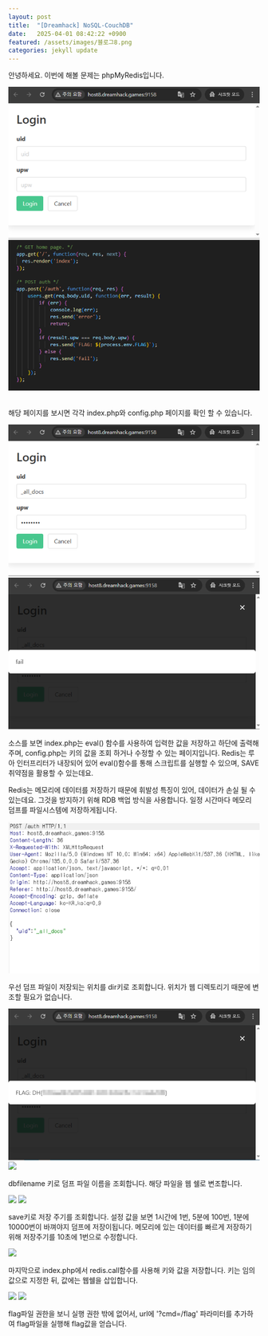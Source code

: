 ```yaml
---
layout: post
title:  "[Dreamhack] NoSQL-CouchDB"
date:   2025-04-01 08:42:22 +0900
featured: /assets/images/블로그8.png
categories: jekyll update
---
```

<p>안녕하세요. 이번에 해볼 문제는 phpMyRedis입니다.</p>
<img src="/assets/images/7/1.png" style="max-width: 100%; height: auto;">
<img src="/assets/images/7/2.png" style="max-width: 100%; height: auto;">  
<p>해당 페이지를 보시면 각각 index.php와 config.php 페이지를 확인 할 수 있습니다.</p>
<img src="/assets/images/7/3.png" style="max-width: 100%; height: auto;">
<img src="/assets/images/7/4.png" style="max-width: 100%; height: auto;">
<p>소스를 보면 index.php는 eval() 함수를 사용하여 입력한 값을 저장하고 하단에 출력해주며, config.php는 키의 값을 조회 하거나 수정할 수 있는 페이지입니다. Redis는 루아 인터프리터가 내장되어 있어 eval()함수를 통해 스크립트를 실행할 수 있으며, SAVE 취약점을 활용할 수 있는데요.</p>
<p>Redis는 메모리에 데이터를 저장하기 때문에 휘발성 특징이 있어, 데이터가 손실 될 수있는데요. 그것을 방지하기 위해 RDB 백업 방식을 사용합니다. 일정 시간마다 메모리 덤프를 파일시스템에 저장하게됩니다.</p>
<img src="/assets/images/7/5.png" style="max-width: 100%; height: auto;">
<p>우선 덤프 파일이 저장되는 위치를 dir키로 조회합니다. 위치가 웹 디렉토리기 때문에 변조할 필요가 없습니다.</p>
<img src="/assets/images/7/6.png" style="max-width: 100%; height: auto;">
<img src="/assets/images/7/8.png" style="max-width: 100%; height: auto;">
<p>dbfilename 키로 덤프 파일 이름을 조회합니다. 해당 파일을 웹 쉘로 변조합니다.</p>
<img src="/assets/images/7/7.png" style="max-width: 100%; height: auto;">
<img src="/assets/images/7/9.png" style="max-width: 100%; height: auto;">
<p>save키로 저장 주기를 조회합니다. 설정 값을 보면 1시간에 1번, 5분에 100번, 1분에 10000번이 바껴야지 덤프에 저장이됩니다. 메모리에 있는 데이터를 빠르게 저장하기 위해 저장주기를 10초에 1번으로 수정합니다.</p>
<img src="/assets/images/7/10.png" style="max-width: 100%; height: auto;">
<p>마지막으로 index.php에서 redis.call함수를 사용해 키와 값을 저장합니다. 키는 임의값으로 지정한 뒤, 값에는 웹쉘을 삽입합니다.</p>
<img src="/assets/images/7/11.png" style="max-width: 100%; height: auto;">
<img src="/assets/images/7/12.png" style="max-width: 100%; height: auto;">
<p>flag파일 권한을 보니 실행 권한 밖에 없어서, url에 '?cmd=/flag' 파라미터를 추가하여 flag파일을 실행해 flag값을 얻습니다.</p>